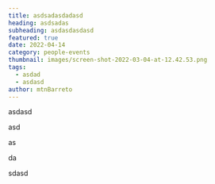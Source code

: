 ```yaml
---
title: asdsadasdadasd
heading: asdsadas
subheading: asdasdasdasd
featured: true
date: 2022-04-14
category: people-events
thumbnail: images/screen-shot-2022-03-04-at-12.42.53.png
tags:
  - asdad
  - asdasd
author: mtnBarreto
---
```

asdasd

asd

as

da

sdasd